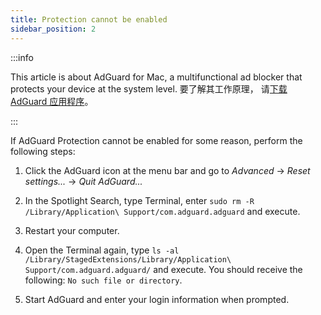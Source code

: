 ```yaml
---
title: Protection cannot be enabled
sidebar_position: 2
---
```


:::info

This article is about AdGuard for Mac, a multifunctional ad blocker that protects your device at the system level. 要了解其工作原理， 请[下载 AdGuard 应用程序](https://agrd.io/download-kb-adblock)。

:::

If AdGuard Protection cannot be enabled for some reason, perform the following steps:

1. Click the AdGuard icon at the menu bar and go to *Advanced* → *Reset settings...* → *Quit AdGuard...*

2. In the Spotlight Search, type Terminal, enter `sudo rm -R /Library/Application\ Support/com.adguard.adguard` and execute.

3. Restart your computer.

4. Open the Terminal again, type `ls -al /Library/StagedExtensions/Library/Application\ Support/com.adguard.adguard/` and execute. You should receive the following: `No such file or directory`.

5. Start AdGuard and enter your login information when prompted.
